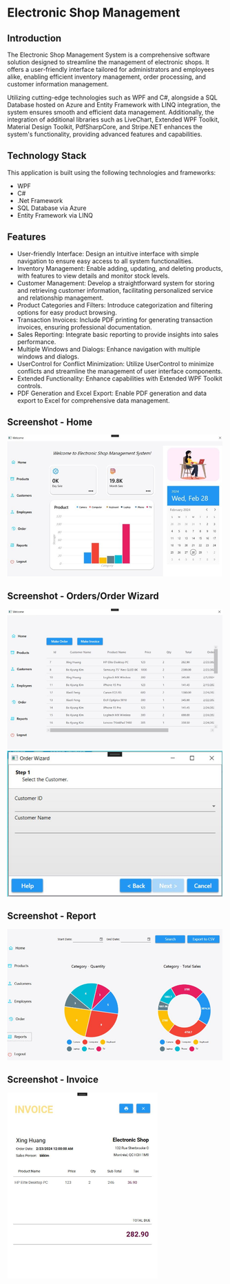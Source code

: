 # Electronic Shop Management

## Introduction

The Electronic Shop Management System is a comprehensive software solution designed to streamline the management of electronic shops. It offers a user-friendly interface tailored for administrators and employees alike, enabling efficient inventory management, order processing, and customer information management.

Utilizing cutting-edge technologies such as WPF and C#, alongside a SQL Database hosted on Azure and Entity Framework with LINQ integration, the system ensures smooth and efficient data management. Additionally, the integration of additional libraries such as LiveChart, Extended WPF Toolkit, Material Design Toolkit, PdfSharpCore, and Stripe.NET enhances the system's functionality, providing advanced features and capabilities.

## Technology Stack

This application is built using the following technologies and frameworks:

- WPF
- C#
- .Net Framework
- SQL Database via Azure
- Entity Framework via LINQ

## Features

- User-friendly Interface: Design an intuitive interface with simple navigation to ensure easy access to all system functionalities.
- Inventory Management: Enable adding, updating, and deleting products, with features to view details and monitor stock levels.
- Customer Management: Develop a straightforward system for storing and retrieving customer information, facilitating personalized service and relationship management.
- Product Categories and Filters: Introduce categorization and filtering options for easy product browsing.
- Transaction Invoices: Include PDF printing for generating transaction invoices, ensuring professional documentation.
- Sales Reporting: Integrate basic reporting to provide insights into sales performance.
- Multiple Windows and Dialogs: Enhance navigation with multiple windows and dialogs.
- UserControl for Conflict Minimization: Utilize UserControl to minimize conflicts and streamline the management of user interface components.
- Extended Functionality: Enhance capabilities with Extended WPF Toolkit controls.
- PDF Generation and Excel Export: Enable PDF generation and data export to Excel for comprehensive data management.

## Screenshot - Home

<img src="https://github.com/Bokyung022/2024_ElectronicShop_Wpf/blob/main/ElectronicShopManagement/assets/Home.jpg" width="500"/>

## Screenshot - Orders/Order Wizard

<img src="https://github.com/Bokyung022/2024_ElectronicShop_Wpf/blob/main/ElectronicShopManagement/assets/Orders.jpg" width="500"/>
<img src="https://github.com/Bokyung022/2024_ElectronicShop_Wpf/blob/main/ElectronicShopManagement/assets/Order Wizard.jpg" width="500"/>

## Screenshot - Report

<img src="https://github.com/Bokyung022/2024_ElectronicShop_Wpf/blob/main/ElectronicShopManagement/assets/Reports.JPG" width="500"/>

## Screenshot - Invoice

<img src="https://github.com/Bokyung022/2024_ElectronicShop_Wpf/blob/main/ElectronicShopManagement/assets/Invoice.JPG" width="350"/>
